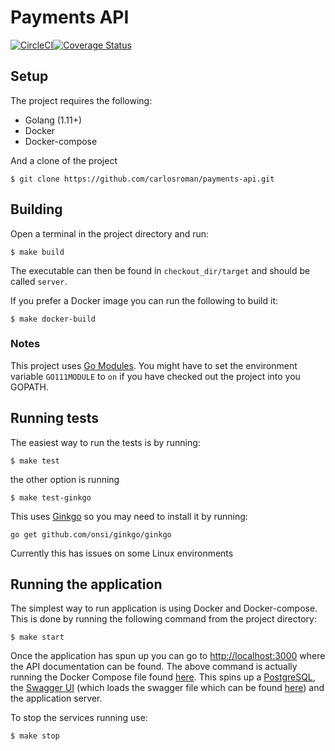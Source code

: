 # Payments API

[![CircleCI](https://circleci.com/gh/carlosroman/payments-api.svg?style=svg)](https://circleci.com/gh/carlosroman/payments-api)[![Coverage Status](https://coveralls.io/repos/github/carlosroman/payments-api/badge.svg?branch=master)](https://coveralls.io/github/carlosroman/payments-api?branch=master)


## Setup

The project requires the following:
* Golang (1.11+)
* Docker
* Docker-compose

And a clone of the project

```
$ git clone https://github.com/carlosroman/payments-api.git
```

## Building

Open a terminal in the project directory and run:

```
$ make build
```

The executable can then be found in `checkout_dir/target` and should be called `server`.

If you prefer a Docker image you can run the following to build it:

```
$ make docker-build
```

### Notes

This project uses [Go Modules](https://github.com/golang/go/wiki/Modules).
You might have to set the environment variable `GO111MODULE` to `on` if you have checked out the project into you GOPATH.

## Running tests

The easiest way to run the tests is by running:

```
$ make test
```

the other option is running
```
$ make test-ginkgo
```

This uses [Ginkgo](https://onsi.github.io/ginkgo/) so you may need to install it by running:

```
go get github.com/onsi/ginkgo/ginkgo
```

Currently this has issues on some Linux environments

## Running the application

The simplest way to run application is using Docker and Docker-compose.
This is done by running the following command from the project directory:

```
$ make start
```

Once the application has spun up you can go to [http://localhost:3000](http://localhost:3000) where the API documentation can be found.
The above command is actually running the Docker Compose file found [here](deployments/docker-compose.yml).
This spins up a [PostgreSQL](https://www.postgresql.org/), 
the [Swagger UI](https://swagger.io/tools/swagger-ui/) (which loads the swagger file which can be found [here](api/swagger.yaml)) and
the application server.

To stop the services running use:

```
$ make stop
```

